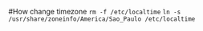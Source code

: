 #How change timezone
`rm -f /etc/localtime`
`ln -s /usr/share/zoneinfo/America/Sao_Paulo /etc/localtime`
